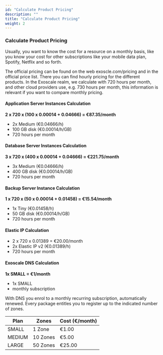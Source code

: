 ```yaml
---
id: "Calculate Product Pricing"
description: ""
title: "Calculate Product Pricing"
weight: 2
---
```



### Calculate Product Pricing

Usually, you want to know the cost for a resource on a monthly basis, like you know your cost for other subscriptions like your mobile data plan, Spotify, Netflix and so forth.

The official pricing can be found on the web exoscle.com/pricing and in the official price list. There you can find hourly pricing for the different products. In the Exoscale realm, we calculate with 720 hours per month, and other cloud providers use, e.g. 730 hours per month, this information is relevant if you want to compare monthly pricing.


#### Application Server Instances Calculation
**2 x 720 x (100 x 0.00014 + 0.04666) = €87.35/month**
- 2x Medium (€0.04666/h)
- 100 GB disk (€0.00014/h/GB)
- 720 hours per month
#### Database Server Instances Calculation
**3 x 720 x (400 x 0.00014 + 0.04666) = €221.75/month**
- 3x Medium (€0.04666/h)
- 400 GB disk (€0.00014/h/GB)
- 720 hours per month
#### Backup Server Instance Calculation
**1 x 720 x (50 x 0.00014 + 0.01458) = €15.54/month**
- 1x Tiny (€0.01458/h)
- 50 GB disk (€0.00014/h/GB)
- 720 hours per month
#### Elastic IP Calculation
- 2 x 720 x 0.01389 = €20.00/month
- 2x Elastic IP v2 (€0.01389/h)
- 720 hours per month
#### Exoscale DNS Calculation
**1x SMALL = €1/month**
- 1x SMALL
- monthly subscription

With DNS you enrol to a monthly recurring subscription, automatically renewed. Every package entitles you to register up to the indicated number of zones.

| Plan   | Zones     | Cost (€/month) |
|--------|-----------|----------------|
| SMALL  | 1 Zone    | €1.00          |
| MEDIUM | 10 Zones  | €5.00          |
| LARGE  | 50 Zones  | €25.00         |
